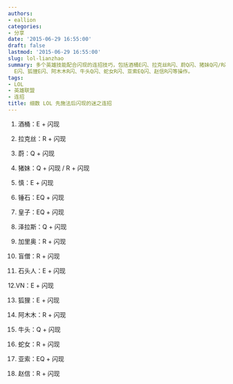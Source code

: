 ```yaml
---
authors:
- eallion
categories:
- 分享
date: '2015-06-29 16:55:00'
draft: false
lastmod: '2015-06-29 16:55:00'
slug: lol-lianzhao
summary: 多个英雄技能配合闪现的连招技巧，包括酒桶E闪、拉克丝R闪、蔚Q闪、猪妹Q闪/R闪、慎E闪、锤石EQ闪、皇子EQ闪、泽拉斯Q闪、加里奥R闪、盲僧R闪、石头人E闪、VN
  E闪、狐狸E闪、阿木木R闪、牛头Q闪、蛇女R闪、亚索EQ闪、赵信R闪等操作。
tags:
- LOL
- 英雄联盟
- 连招
title: 细数 LOL 先施法后闪现的迷之连招
---
```


01. 酒桶：E + 闪现

02. 拉克丝：R + 闪现

03. 蔚：Q + 闪现

04. 猪妹：Q + 闪现 / R + 闪现

05. 慎：E + 闪现

06. 锤石：EQ + 闪现

07. 皇子：EQ + 闪现

08. 泽拉斯：Q + 闪现

09. 加里奥：R + 闪现

10. 盲僧：R + 闪现

11. 石头人：E + 闪现

12.VN：E + 闪现

13. 狐狸：E + 闪现

14. 阿木木：R + 闪现

15. 牛头：Q + 闪现

16. 蛇女：R + 闪现

17. 亚索：EQ + 闪现

18. 赵信：R + 闪现